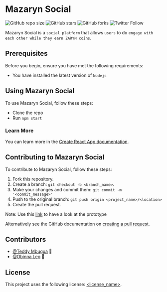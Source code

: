 # Mazaryn Social

<!--- These are examples. See https://shields.io for others or to customize this set of shields. You might want to include dependencies, project status and licence info here --->
![GitHub repo size](https://img.shields.io/github/repo-size/mazarynxyz/mazaryn-frontend)
![GitHub stars](https://img.shields.io/github/stars/mazarynxyz/mazaryn-frontend?style=social)
![GitHub forks](https://img.shields.io/github/forks/mazarynxyz/mazaryn-frontend?style=social)
![Twitter Follow](https://img.shields.io/twitter/follow/mazaryn?style=social)

Mazaryn Social is a `social platform` that allows `users` to do `engage with each other while they earn ZARYN coins`.

## Prerequisites

Before you begin, ensure you have met the following requirements:

* You have installed the latest version of `Nodejs`

## Using Mazaryn Social

To use Mazaryn Social, follow these steps:

* Clone the repo
* Run `npm start`

### Learn More

You can learn more in the [Create React App documentation](https://facebook.github.io/create-react-app/docs/getting-started).

## Contributing to Mazaryn Social

To contribute to Mazaryn Social, follow these steps:

1. Fork this repository.
2. Create a branch: `git checkout -b <branch_name>`.
3. Make your changes and commit them: `git commit -m '<commit_message>'`
4. Push to the original branch: `git push origin <project_name>/<location>`
5. Create the pull request.

Note: Use this [link](https://www.figma.com/file/1Na0yKOBeh5Y852Px37SD5/Mazaryn-Social) to have a look at the prototype

Alternatively see the GitHub documentation on [creating a pull request](https://help.github.com/en/github/collaborating-with-issues-and-pull-requests/creating-a-pull-request).

## Contributors

* [@Teddy Mbugua](https://github.com/tbm5k) 📖
* [@Obinna Leo](https://github.com/Daltimore) 📖

## License
<!--- If you're not sure which open license to use see https://choosealicense.com/--->

This project uses the following license: [<license_name>](<link>).
